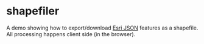 # shapefiler
A demo showing how to export/download
[Esri JSON](http://resources.arcgis.com/en/help/rest/apiref/geometry.html)
features as a shapefile. All processing happens client side (in the browser).
